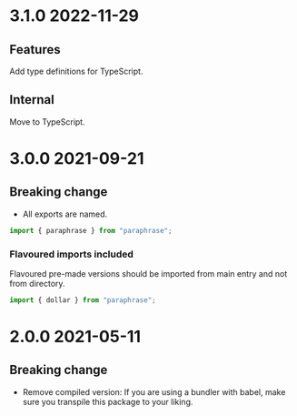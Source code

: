 # 3.1.0 2022-11-29

## Features

Add type definitions for TypeScript.

## Internal

Move to TypeScript.

# 3.0.0 2021-09-21

## Breaking change

- All exports are named.

```js
import { paraphrase } from "paraphrase";
```

### Flavoured imports included

Flavoured pre-made versions should be imported from main entry and not from directory.

```js
import { dollar } from "paraphrase";
```

# 2.0.0 2021-05-11

## Breaking change

- Remove compiled version: If you are using a bundler with babel, make sure you transpile this package to your liking.
